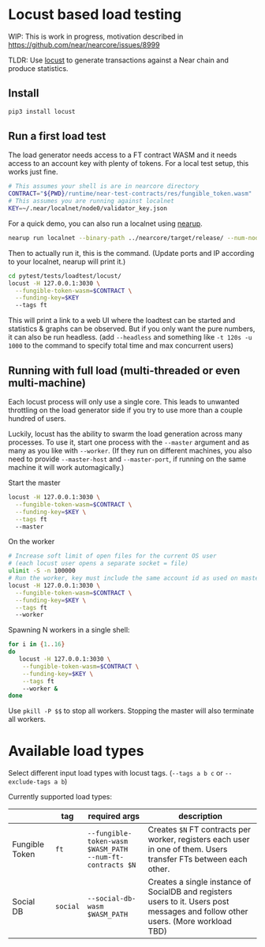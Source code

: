 # Locust based load testing

WIP: This is work in progress, motivation described in https://github.com/near/nearcore/issues/8999

TLDR: Use [locust](https://locust.io/) to generate transactions against a Near chain and produce statistics.

## Install
```sh
pip3 install locust
```

## Run a first load test

The load generator needs access to a FT contract WASM and it needs access to an account key with plenty of tokens.
For a local test setup, this works just fine.
```sh
# This assumes your shell is are in nearcore directory
CONTRACT="${PWD}/runtime/near-test-contracts/res/fungible_token.wasm"
# This assumes you are running against localnet
KEY=~/.near/localnet/node0/validator_key.json
```

For a quick demo, you can also run a localnet using [nearup](https://github.com/near/nearup).
```sh
nearup run localnet --binary-path ../nearcore/target/release/ --num-nodes 4 --num-shards 4 --override
```

Then to actually run it, this is the command. (Update ports and IP according to your localnet, nearup will print it.)
```sh
cd pytest/tests/loadtest/locust/
locust -H 127.0.0.1:3030 \
  --fungible-token-wasm=$CONTRACT \
  --funding-key=$KEY
  --tags ft
```

This will print a link to a web UI where the loadtest can be started and statistics & graphs can be observed.
But if you only want the pure numbers, it can also be run headless.
(add `--headless` and something like `-t 120s -u 1000` to the command to specify total time and max concurrent users)

## Running with full load (multi-threaded or even multi-machine)

Each locust process will only use a single core. This leads to unwanted
throttling on the load generator side if you try to use more than a couple
hundred of users.

Luckily, locust has the ability to swarm the load generation across many processes.
To use it, start one process with the `--master` argument and as many as you
like with `--worker`. (If they run on different machines, you also need to
provide `--master-host` and `--master-port`, if running on the same machine it
will work automagically.)

Start the master
```sh
locust -H 127.0.0.1:3030 \
  --fungible-token-wasm=$CONTRACT \
  --funding-key=$KEY \
  --tags ft
  --master
```

On the worker
```sh
# Increase soft limit of open files for the current OS user
# (each locust user opens a separate socket = file)
ulimit -S -n 100000
# Run the worker, key must include the same account id as used on master
locust -H 127.0.0.1:3030 \
  --fungible-token-wasm=$CONTRACT \
  --funding-key=$KEY \
  --tags ft
  --worker
```

Spawning N workers in a single shell:
```sh
for i in {1..16}
do
   locust -H 127.0.0.1:3030 \
    --fungible-token-wasm=$CONTRACT \
    --funding-key=$KEY \
    --tags ft
    --worker &
done
```

Use `pkill -P $$` to stop all workers.
Stopping the master will also terminate all workers.

# Available load types

Select different input load types with locust tags. (`--tags a b c` or `--exclude-tags a b`)

Currently supported load types:

|   | tag | required args | description |
|---|---|---|---|
| Fungible Token | `ft` | `--fungible-token-wasm $WASM_PATH` <br> `--num-ft-contracts $N` |  Creates `$N` FT contracts per worker, registers each user in one of them. Users transfer FTs between each other. |
| Social DB  | `social` | `--social-db-wasm $WASM_PATH` | Creates a single instance of SocialDB and registers users to it. Users post messages and follow other users. (More workload TBD) |